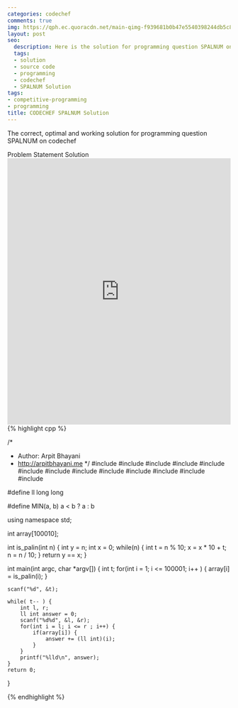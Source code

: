 ```yaml
---
categories: codechef
comments: true
img: https://qph.ec.quoracdn.net/main-qimg-f939681b0b47e5540398244db5c8966f?convert_to_webp=true
layout: post
seo:
  description: Here is the solution for programming question SPALNUM on codechef
  tags:
  - solution
  - source code
  - programming
  - codechef
  - SPALNUM Solution
tags:
- competitive-programming
- programming
title: CODECHEF SPALNUM Solution
---
```

The correct, optimal and working solution for programming question SPALNUM on codechef

<div class="ui secondary pointing large menu">
  <a class="grey item" data-tab="problem-statement">
    Problem Statement
  </a>
  <a class="active item grey" data-tab="solution">
    Solution
  </a>
</div>
<div class="ui bottom attached tab" data-tab="problem-statement">
    <iframe src="https://www.codechef.com/problems/SPALNUM" width="100%" height="600px" style="overflow: scroll; border: none;"></iframe>
</div>
<div class="ui bottom attached active tab" data-tab="solution">
{% highlight cpp %}

/*
 *  Author: Arpit Bhayani
 *  http://arpitbhayani.me
 */
#include <cmath>
#include <cstdio>
#include <cstdlib>
#include <climits>
#include <deque>
#include <iostream>
#include <list>
#include <limits>
#include <map>
#include <queue>
#include <set>
#include <stack>
#include <vector>

#define ll long long

#define MIN(a, b) a < b ? a : b

using namespace std;

int array[100010];

int is_palin(int n) {
    int y = n;
    int x = 0;
    while(n) {
        int t = n % 10;
        x = x * 10 + t;
        n = n / 10;
    }
    return y == x;
}

int main(int argc, char *argv[]) {
    int t;
    for(int i = 1; i <= 100001; i++ ) {
        array[i] = is_palin(i);
    }

    scanf("%d", &t);

    while( t-- ) {
        int l, r;
        ll int answer = 0;
        scanf("%d%d", &l, &r);
        for(int i = l; i <= r ; i++) {
            if(array[i]) {
                answer += (ll int)(i);
            }
        }
        printf("%lld\n", answer);
    }
    return 0;
}


{% endhighlight %}
</div>
